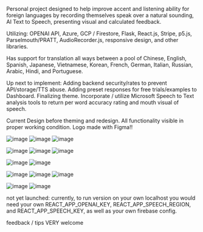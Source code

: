 Personal project designed to help improve accent and listening ability for foreign languages by recording themselves speak over a natural sounding, AI Text to Speech, presenting visual and calculated feedback. 

Utilizing: OPENAI API, Azure, GCP / Firestore, Flask, React.js, Stripe, p5.js, Parselmouth/PRATT, AudioRecorder.js, responsive design, and other libraries.

Has support for translation all ways between a pool of Chinese, English, Spanish, Japanese, Vietnamese, Korean, French, German, Italian, Russian, Arabic, Hindi, and Portuguese. 

Up next to implement: Adding backend security/rates to prevent API/storage/TTS abuse. Adding preset responses for free trials/examples to Dashboard. Finalizing theme. Incorporate / utilize Microsoft Speech to Text analysis tools to return per word accuracy rating and mouth visual of speech.

Current Design before theming and redesign. All functionality visible in proper working condition. Logo made with Figma!!

![image](https://github.com/shanemion/MimicSpeech/assets/110140524/b59f065e-83d5-48e3-a1c8-a8d7f4b05e58)
![image](https://github.com/shanemion/MimicSpeech/assets/110140524/61ccf5d0-9118-4b21-9a60-605bee9df301)
![image](https://github.com/shanemion/MimicSpeech/assets/110140524/cb04c353-3843-465f-9e75-c5587c9f4bb4)


![image](https://github.com/shanemion/MimicSpeech/assets/110140524/7cca574d-5fcb-46e5-8e4c-6f839b1c367c)
![image](https://github.com/shanemion/MimicSpeech/assets/110140524/9a4b4a13-c80a-49e1-bc6c-a0227693ce84)
![image](https://github.com/shanemion/MimicSpeech/assets/110140524/b44089c9-a0ee-4bbf-9b2c-1c9dfa3bccd3)

![image](https://github.com/shanemion/MimicSpeech/assets/110140524/0e003b1b-30af-4a47-a996-74b784ebfa39)
![image](https://github.com/shanemion/MimicSpeech/assets/110140524/a88e3520-aa56-47c5-9500-46b509d18720)

![image](https://github.com/shanemion/MimicSpeech/assets/110140524/f4dd6f84-60c8-4913-a93f-62594b62c761)
![image](https://github.com/shanemion/MimicSpeech/assets/110140524/f6b17432-f9ac-4fb4-abb1-cac18a9f6e82)
![image](https://github.com/shanemion/MimicSpeech/assets/110140524/7cb1ca8b-0ca3-4c7e-bbf0-4044598200dc)

![image](https://github.com/shanemion/MimicSpeech/assets/110140524/a59541cf-c9b8-4602-87f8-6b578505a959)
![image](https://github.com/shanemion/MimicSpeech/assets/110140524/2c69dea7-42d1-426f-b2ec-4ea8970bef98)



not yet launched: currently, to run version on your own localhost you would need your own REACT_APP_OPENAI_KEY, REACT_APP_SPEECH_REGION, and REACT_APP_SPEECH_KEY, as well as your own firebase config.

feedback / tips VERY welcome
